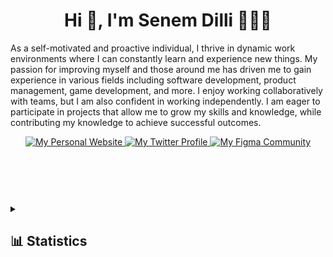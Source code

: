 <h1 align="center">Hi 👋, I'm Senem Dilli 👩🏼‍💻</h1>

As a self-motivated and proactive individual, I thrive in dynamic work environments where I can constantly learn and experience new things. My passion for improving myself and those around me has driven me to gain experience in various fields including software development, product management, game development, and more. I enjoy working collaboratively with teams, but I am also confident in working independently. I am eager to participate in projects that allow me to grow my skills and knowledge, while contributing my knowledge to achieve successful outcomes.

<header>
  <div align="center">
    <a href="https://www.senem.me">
      <img alt="My Personal Website" src="https://img.shields.io/static/v1?color=%237733ff&label=Website&message=senem.me&style=flat&logo=amp&logoColor=ffffff&labelColor=334155">
    </a>
    <a href="https://twitter.com/senemdilli">
      <img alt="My Twitter Profile" src="https://img.shields.io/badge/Twitter-senemdilli-7733ff?style=flat&logo=twitter&logoColor=ffffff&labelColor=334155">
    </a>
    <a href="https://figma.com/@senemdilli">
      <img alt="My Figma Community" src="https://img.shields.io/static/v1?color=%237733ff&label=Figma&message=@senemdilli&style=flat&logo=figma&logoColor=ffffff&labelColor=334155">
    </a>
  </div>
</header>

<br />
<br />

<details>
  <summary><h2>📊 Statistics</h2></summary>
  <div>
    <br />
    <div>
      <a href="https://github.com/senemdilli">
        <img alt="This week GitHub profile views" src="https://komarev.com/ghpvc/?username=senemdilli&style=flat&color=7733ff&label=This+week+GitHub+profile+views" />
      </a>
      <br /><br />
    </div>
    <div>
      <a href="https://github.com/senemdilli?tab=repositories&q=&type=&language=&sort=stargazers">
        <picture>
        <source media="(prefers-color-scheme: light)" srcset="https://github-readme-stats.vercel.app/api/top-langs/?layout=compact&username=senemdilli&count_private=true" />
          <img alt="Senem Dilli's Most Used Languages" src="https://github-readme-stats.vercel.app/api/top-langs/?layout=compact&username=senemdilli&show_icons=true&title_color=c4b5fd&icon_color=475569&bg_color=90,0f172a,1e293b&text_color=cbd5e1&border_color=1e293b&text_bold=false&count_private=true" />
        </picture>
      </a>
      <br /><br />
      <a href="https://github.com/senemdilli?tab=repositories&q=&type=&language=&sort=stargazers">
        <picture>
          <source media="(prefers-color-scheme: light)" srcset="https://github-readme-stats.vercel.app/api?username=senemdilli" />
          <img alt="Senem Dilli's GitHub Stats" src="https://github-readme-stats.vercel.app/api?username=senemdilli&show_icons=true&title_color=c4b5fd&icon_color=475569&bg_color=90,0f172a,1e293b&text_color=cbd5e1&border_color=1e293b&text_bold=false&count_private=true&ring_color=7733ff" />
        </picture>
      </a>
    </div>
  </div>
</details>
